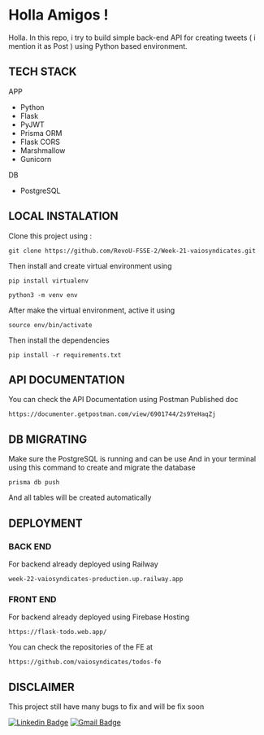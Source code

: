 
# Holla Amigos !

Holla. In this repo, i try to build simple back-end API for creating tweets ( i mention it as Post ) using Python based environment.

## TECH STACK
APP 
- Python
- Flask
- PyJWT
- Prisma ORM
- Flask CORS
- Marshmallow
- Gunicorn

DB
- PostgreSQL

## LOCAL INSTALATION

Clone this project using :
```
git clone https://github.com/RevoU-FSSE-2/Week-21-vaiosyndicates.git

```
Then install and create virtual environment using
```
pip install virtualenv
```

```
python3 -m venv env
```

After make the virtual environment, active it using
```
source env/bin/activate
```
Then install the dependencies
```
pip install -r requirements.txt
```

## API DOCUMENTATION
You can check the API Documentation using Postman Published doc
```
https://documenter.getpostman.com/view/6901744/2s9YeHaqZj

```

## DB MIGRATING
Make sure the PostgreSQL is running and can be use
And in your terminal using this command to create and migrate the database
```
prisma db push
```
And all tables will be created automatically

## DEPLOYMENT
### BACK END
For backend already deployed using Railway
```
week-22-vaiosyndicates-production.up.railway.app
```
### FRONT END
For backend already deployed using Firebase Hosting
```
https://flask-todo.web.app/

```

You can check the repositories of the FE at
```
https://github.com/vaiosyndicates/todos-fe
```

## DISCLAIMER
This project still have many bugs to fix and will be fix soon

[![Linkedin Badge](https://img.shields.io/badge/-Ade_Kresna_D-blue?style=flat-square&logo=Linkedin&logoColor=white)](https://www.linkedin.com/in/ade-kresna-dewantara/)
[![Gmail Badge](https://img.shields.io/badge/-kresnafti2013@gmail.com-c14438?style=flat-square&logo=Gmail&logoColor=white)](mailto:kresnafti2013@gmail.com)
